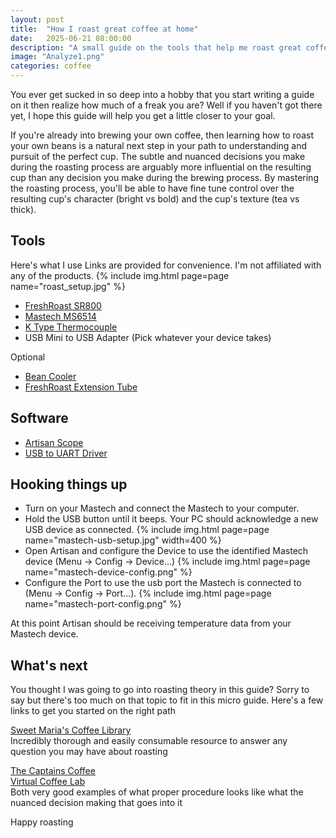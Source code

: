 ```yaml
---
layout: post
title:  "How I roast great coffee at home"
date:   2025-06-21 08:00:00
description: "A small guide on the tools that help me roast great coffee at home"
image: "Analyze1.png"
categories: coffee
---
```


You ever get sucked in so deep into a hobby that you start writing a guide on it then realize how much of a freak you are? Well if you haven't got there yet, I hope this guide will help you get a little closer to your goal.

If you're already into brewing your own coffee, then learning how to roast your own beans is a natural next step in your path to understanding and pursuit of the perfect cup. The subtle and nuanced decisions you make during the roasting process are arguably more influential on the resulting cup than any decision you make during the brewing process. By mastering the roasting process, you'll be able to have fine tune control over the resulting cup's character (bright vs bold) and the cup's texture (tea vs thick).

## Tools
Here's what I use
Links are provided for convenience. I'm not affiliated with any of the products.
{% include img.html page=page name="roast_setup.jpg" %}
- [FreshRoast SR800](https://www.amazon.com/dp/B07Z9Q3TLQ)
- [Mastech MS6514](https://www.amazon.com/Mastech-MS6514-Thermometer-Temperature-Interface/dp/B00KXC8YNK)
- [K Type Thermocouple](https://www.amazon.com/Thermocouple-Headprobe-Mini-Connector-Temperature/dp/B0BGXXGR1M)
- USB Mini to USB Adapter (Pick whatever your device takes)

Optional
- [Bean Cooler](https://www.amazon.com/dp/B07S9XYC48)
- [FreshRoast Extension Tube](https://www.etsy.com/shop/RazzoRoasting)

## Software
- [Artisan Scope](https://artisan-scope.org/download/)
- [USB to UART Driver](https://www.silabs.com/software-and-tools/usb-to-uart-bridge-vcp-drivers?tab=downloads)

## Hooking things up

- Turn on your Mastech and connect the Mastech to your computer.
- Hold the USB button until it beeps. Your PC should acknowledge a new USB device as connected.
{% include img.html page=page name="mastech-usb-setup.jpg" width=400 %}
- Open Artisan and configure the Device to use the identified Mastech device (Menu -> Config -> Device...)
{% include img.html page=page name="mastech-device-config.png" %}
- Configure the Port to use the usb port the Mastech is connected to (Menu -> Config -> Port...). 
{% include img.html page=page name="mastech-port-config.png" %}

At this point Artisan should be receiving temperature data from your Mastech device.

## What's next

You thought I was going to go into roasting theory in this guide? Sorry to say but there's too much on that topic to fit in this micro guide.
Here's a few links to get you started on the right path

[Sweet Maria's Coffee Library](https://library.sweetmarias.com/) \
Incredibly thorough and easily consumable resource to answer any question you may have about roasting

[The Captains Coffee](https://www.youtube.com/TheCaptainsCoffee) \
[Virtual Coffee Lab](https://www.youtube.com/@VirtualCoffeeLab) \
Both very good examples of what proper procedure looks like what the nuanced decision making that goes into it

Happy roasting